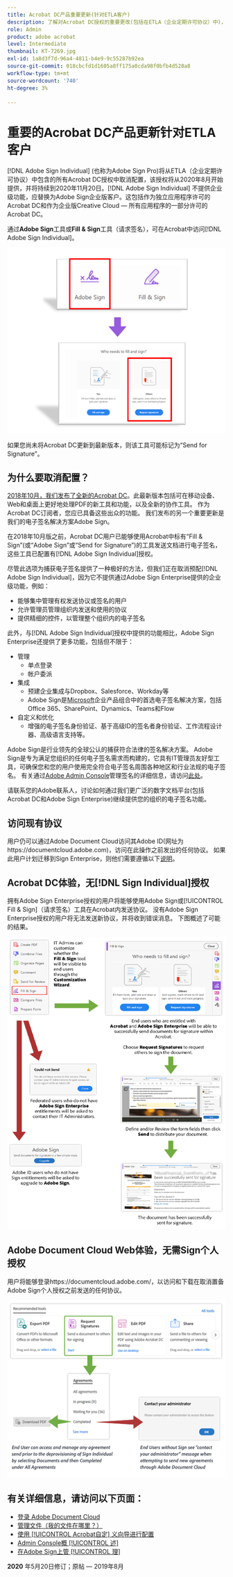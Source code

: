 ```yaml
---
title: Acrobat DC产品重要更新(针对ETLA客户)
description: 了解对Acrobat DC授权的重要更改(包括在ETLA（企业定期许可协议）中)，从2020年8月开始，到2020年11月20日
role: Admin
product: adobe acrobat
level: Intermediate
thumbnail: KT-7269.jpg
exl-id: 1a8d3f7d-96a4-4811-b4e9-9c55287b92ea
source-git-commit: 018cbcfd1d1605a8ff175a0cda98f0bfb4d528a8
workflow-type: tm+mt
source-wordcount: '740'
ht-degree: 3%

---
```


# 重要的Acrobat DC产品更新针对ETLA客户

[!DNL Adobe Sign Individual] (也称为Adobe Sign Pro)将从ETLA（企业定期许可协议）中包含的所有Acrobat DC授权中取消配置，该授权将从2020年8月开始提供，并将持续到2020年11月20日。[!DNL Adobe Sign Individual] 不提供企业级功能，应替换为Adobe Sign企业版客户。这包括作为独立应用程序许可的Acrobat DC和作为企业版Creative Cloud — 所有应用程序的一部分许可的Acrobat DC。

通过&#x200B;**Adobe Sign**&#x200B;工具或&#x200B;**Fill &amp; Sign**&#x200B;工具（请求签名），可在Acrobat中访问[!DNL Adobe Sign Individual]。

![[!DNL Adobe Sign Individual] 在Acrobat DC中访问](../assets/Deploy_SignEntitle1.png)

如果您尚未将Acrobat DC更新到最新版本，则该工具可能标记为“Send for Signature”。

## 为什么要取消配置？

[2018年10月，我们发布了全新的Acrobat DC](https://news.adobe.com/news/news-details/2018/Adobe-Redefines-What-Is-Possible-With-PDF-With-All-New-Acrobat-DC)。此最新版本包括可在移动设备、Web和桌面上更好地处理PDF的新工具和功能，以及全新的协作工具。 作为Acrobat DC订阅者，您应已具备这些出众的功能。 我们发布的另一个重要更新是我们的电子签名解决方案Adobe Sign。

在2018年10月版之前，Acrobat DC用户已能够使用Acrobat中标有“Fill &amp; Sign”(或“Adobe Sign”或“Send for Signature”)的工具发送文档进行电子签名，这些工具已配置有[!DNL Adobe Sign Individual]授权。

尽管此选项为捕获电子签名提供了一种极好的方法，但我们正在取消预配[!DNL Adobe Sign Individual]，因为它不提供通过Adobe Sign Enterprise提供的企业级功能，例如：

* 能够集中管理有权发送协议或签名的用户
* 允许管理员管理组织内发送和使用的协议
* 提供精细的控件，以管理整个组织内的电子签名

此外，与[!DNL Adobe Sign Individual]授权中提供的功能相比，Adobe Sign Enterprise还提供了更多功能，包括但不限于：

* 管理
   * 单点登录
   * 帐户委派
* 集成
   * 预建企业集成与Dropbox、Salesforce、Workday等
   * Adobe Sign是[Microsoft](https://acrobat.adobe.com/us/en/business/integrations/microsoft.html)企业产品组合中的首选电子签名解决方案，包括Office 365、SharePoint、Dynamics、Teams和Flow
* 自定义和优化
   * 增强的电子签名身份验证、基于高级ID的签名者身份验证、工作流程设计器、高级语言支持等。

Adobe Sign是行业领先的全球公认的捕获符合法律的签名解决方案。 Adobe Sign是专为满足您组织的任何电子签名需求而构建的，它具有IT管理员友好型工具，可确保您和您的用户使用完全符合电子签名周围各种地区和行业法规的电子签名。 有关通过[Adobe Admin Console](https://helpx.adobe.com/cn/enterprise/using/admin-console.html)管理签名的详细信息，请访问[此处](https://helpx.adobe.com/cn/enterprise/using/verify-domain-ownership.html)。

请联系您的Adobe联系人，讨论如何通过我们更广泛的数字文档平台(包括Acrobat DC和Adobe Sign Enterprise)继续提供您的组织的电子签名功能。

## 访问现有协议

用户仍可以通过Adobe Document Cloud访问其Adobe ID(网址为https://documentcloud.adobe.com)，访问在此操作之前发出的任何协议。 如果此用户计划迁移到Sign Enterprise，则他们需要遵循以下[说明](https://helpx.adobe.com/sign/kb/how-to-download-signed-documents---adobe-sign.html)。

## Acrobat DC体验，无[!DNL Sign Individual]授权

拥有Adobe Sign Enterprise授权的用户将能够使用Adobe Sign或[!UICONTROL Fill &amp; Sign]（请求签名）工具在Acrobat内发送协议。
没有Adobe Sign Enterprise授权的用户将无法发送新协议，并将收到错误消息。 下图概述了可能的结果。

![Acrobat DC体验的错误消息](../assets/Deploy_SignEntitle2.png)

## Adobe Document Cloud Web体验，无需Sign个人授权

用户将能够登录https://documentcloud.adobe.com/，以访问和下载在取消置备Adobe Sign个人授权之前发送的任何协议。

![Document CloudWeb体验的错误消息](../assets/Deploy_SignEntitle3.png)

## 有关详细信息，请访问以下页面：

* [登录 Adobe Document Cloud](https://helpx.adobe.com/document-cloud/help/sign-in.html)
* [管理文件（我的文件在哪里？）](https://helpx.adobe.com/document-cloud/help/manage-files.html)
* [使用 [!UICONTROL Acrobat自定] 义向导进行配置](https://www.adobe.com/devnet-docs/acrobatetk/tools/Wizard/WizardDC/index.html)
* [Admin Console概 [!UICONTROL 述]](https://helpx.adobe.com/enterprise/using/admin-console.html)
* [在Adobe Sign上管 [!UICONTROL 理]](https://helpx.adobe.com/enterprise/using/adobe-sign-for-enterprise.html)

**2020** 年5月20日修订；原帖 — 2019年8月
